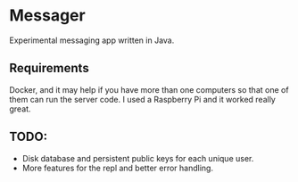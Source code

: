 # Messager
Experimental messaging app written in Java. 

## Requirements
Docker, and it may help if you have more than one computers so that one of them can run the server code. I used a Raspberry Pi and it worked really great. 

## TODO: 
- Disk database and persistent public keys for each unique user.
- More features for the repl and better error handling. 
